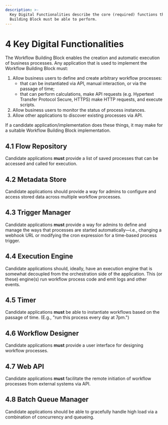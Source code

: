 ```yaml
---
description: >-
  Key Digital Functionalities describe the core (required) functions that this
  Building Block must be able to perform.
---
```


# 4 Key Digital Functionalities

The Workflow Building Block enables the creation and automatic execution of
business processes. Any application that is used to implement the Workflow
Building Block must:

1. Allow business users to define and create arbitrary workflow processes:
   - that can be instantiated via API, manual interaction, or via the passage of
     time;
   - that can perform calculations, make API requests (e.g. Hypertext Transfer
     Protocol Secure, HTTPS) make HTTP requests, and execute scripts.
2. Allow business users to monitor the status of process instances.
3. Allow other applications to discover existing processes via API.

If a candidate application/implementation does these things, it may make for a
suitable Workflow Building Block implementation.

## 4.1 Flow Repository

Candidate applications **must** provide a list of saved processes that can be
accessed and called for execution.

## 4.2 Metadata Store

Candidate applications should provide a way for admins to configure and access
stored data across multiple workflow processes.

## 4.3 Trigger Manager

Candidate applications **must** provide a way for admins to define and manage
the ways that processes are started automatically—i.e., changing a webhook URL
or modifying the cron expression for a time-based process trigger.

## 4.4 Execution Engine

Candidate applications should, ideally, have an execution engine that is
somewhat decoupled from the orchestration side of the application. This (or
these) engine(s) run workflow process code and emit logs and other events.

## 4.5 Timer

Candidate applications **must** be able to instantiate workflows based on the
passage of time. (E.g., "run this process every day at 7pm.")

## 4.6 Workflow Designer

Candidate applications **must** provide a user interface for designing workflow
processes.

## 4.7 Web API

Candidate applications **must** facilitate the remote initiation of workflow
processes from external systems via API.

## 4.8 Batch Queue Manager

Candidate applications should be able to gracefully handle high load via a
combination of concurrency and queueing.
